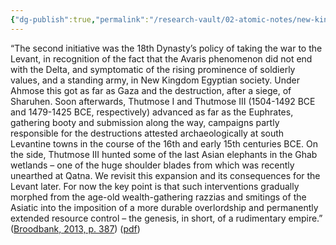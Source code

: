```yaml
---
{"dg-publish":true,"permalink":"/research-vault/02-atomic-notes/new-kingdom-egyptian-rulers-began-to-wage-war-in-the-levant-more-than-prior-egyptian-rulers-had-done/"}
---
```


“The second initiative was the 18th Dynasty’s policy of taking the war to the Levant, in recognition of the fact that the Avaris phenomenon did not end with the Delta, and symptomatic of the rising prominence of soldierly values, and a standing army, in New Kingdom Egyptian society. Under Ahmose this got as far as Gaza and the destruction, after a siege, of Sharuhen. Soon afterwards, Thutmose I and Thutmose III (1504-1492 BCE and 1479-1425 BCE, respectively) advanced as far as the Euphrates, gathering booty and submission along the way, campaigns partly responsible for the destructions attested archaeologically at south Levantine towns in the course of the 16th and early 15th centuries BCE. On the side, Thutmose III hunted some of the last Asian elephants in the Ghab wetlands – one of the huge shoulder blades from which was recently unearthed at Qatna. We revisit this expansion and its consequences for the Levant later. For now the key point is that such interventions gradually morphed from the age-old wealth-gathering razzias and smitings of the Asiatic into the imposition of a more durable overlordship and permanently extended resource control – the genesis, in short, of a rudimentary empire.” ([Broodbank, 2013, p. 387](zotero://select/library/items/IR54JIQG)) ([pdf](zotero://open-pdf/library/items/85K7BT2G?page=363&annotation=9QJH7NMR))